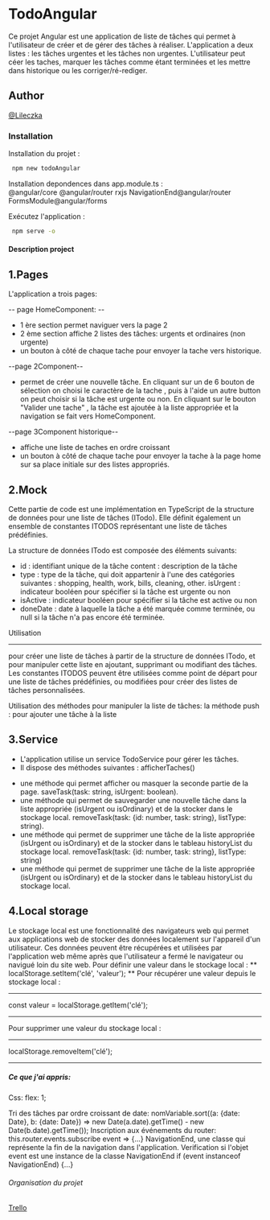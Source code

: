 # TodoAngular

Ce projet Angular est une application de liste de tâches qui permet à l'utilisateur de créer et de gérer des tâches à réaliser. L'application a deux listes : les tâches urgentes et les tâches non urgentes. L'utilisateur peut céer les taches, marquer les tâches comme étant terminées et les mettre dans historique ou les corriger/ré-rediger.


## Author

[@Lileczka](https://github.com/Lileczka)



### Installation

Installation du projet :
 
 ```bash
  npm new todoAngular
```

Installation depondences dans
app.module.ts :  
@angular/core
@angular/router
rxjs
NavigationEnd@angular/router
FormsModule@angular/forms

Exécutez l'application :  
 
 ```bash
  npm serve -o
```
#### Description project

 1.Pages 
---------------------------------
L'application a trois pages: 

-- page HomeComponent: --
* 1 ère section permet naviguer vers la page 2
* 2 ème section affiche 2 listes des tâches: urgents et ordinaires (non urgente) 
* un bouton à côté de chaque tache pour envoyer la tache vers historique. 

--page 2Component-- 
* permet de créer une nouvelle tâche. En cliquant sur un de 6 bouton de sélection on choisi le caractère de la tache , puis à l'aide un autre button on peut choisir si la tâche est urgente ou non. En cliquant sur le bouton  "Valider une tache" , la tâche est ajoutée à la liste appropriée et la navigation se fait vers HomeComponent.

--page 3Component historique-- 
* affiche une liste de taches en ordre croissant 
* un bouton à côté de chaque tache pour envoyer la tache à la page home sur sa place initiale sur des listes appropriés.

2.Mock 
-------------------
Cette partie de code est une implémentation en TypeScript de la structure de données pour une liste de tâches (ITodo). Elle définit également un ensemble de constantes ITODOS représentant une liste de tâches prédéfinies.

La structure de données ITodo est composée des éléments suivants:

- id : identifiant unique de la tâche
content : description de la tâche
- type : type de la tâche, qui doit appartenir à l'une des catégories suivantes : shopping, health, work, bills, cleaning, other.
isUrgent : indicateur booléen pour spécifier si la tâche est urgente ou non
- isActive : indicateur booléen pour spécifier si la tâche est active ou non
- doneDate : date à laquelle la tâche a été marquée comme terminée, ou null si la tâche n'a pas encore été terminée.

 Utilisation
_________________________________________________________

pour créer une liste de tâches à partir de la structure de données ITodo, et pour manipuler cette liste en ajoutant, supprimant ou modifiant des tâches. Les constantes ITODOS peuvent être utilisées comme point de départ pour une liste de tâches prédéfinies, ou modifiées pour créer des listes de tâches personnalisées.

Utilisation des  méthodes pour manipuler la liste de tâches: 
la méthode push : pour ajouter une tâche à la liste


  3.Service 
-------------------

* L'application utilise un service TodoService pour gérer les tâches.
* Il dispose des méthodes suivantes :
afficherTaches()
- une méthode qui permet afficher ou masquer la seconde partie de la page.
saveTask(task: string, isUrgent: boolean).          
- une méthode qui permet de sauvegarder une nouvelle tâche dans la liste appropriée (isUrgent ou isOrdinary) et de la stocker dans le stockage local.
removeTask(task: {id: number, task: string}, listType: string).          
- une méthode qui permet de supprimer une tâche de la liste appropriée (isUrgent ou isOrdinary) et de la stocker dans le tableau historyList du stockage local.
removeTask(task: {id: number, task: string}, listType: string)           
- une méthode qui permet de supprimer une tâche de la liste appropriée (isUrgent ou isOrdinary) et de la stocker dans le tableau historyList du stockage local.

 4.Local storage 
-------------------
Le stockage local est une fonctionnalité des navigateurs web qui permet aux applications web de stocker des données localement sur l'appareil d'un utilisateur. Ces données peuvent être récupérées et utilisées par l'application web même après que l'utilisateur a fermé le navigateur ou navigué loin du site web.
Pour définir une valeur dans le stockage local :
**
localStorage.setItem('clé', 'valeur');
**
Pour récupérer une valeur depuis le stockage local :
***
const valeur = localStorage.getItem('clé');
***
Pour supprimer une valeur du stockage local :
****
localStorage.removeItem('clé');
****

##### Ce que j'ai appris:

Css: flex: 1;

Tri des tâches par ordre croissant de date: 
nomVariable.sort((a: {date: Date}, b: {date: Date}) => new Date(a.date).getTime() - new Date(b.date).getTime());
Inscription aux événements du router:
 this.router.events.subscribe event => {...}      NavigationEnd, une classe qui représente la fin de la navigation dans l'application.
Verification si l'objet event est une instance de la classe NavigationEnd
if (event instanceof NavigationEnd) {...}

###### Organisation du projet

[Trello](https://trello.com/b/0xD1iheS/to-do-list-simplon)

